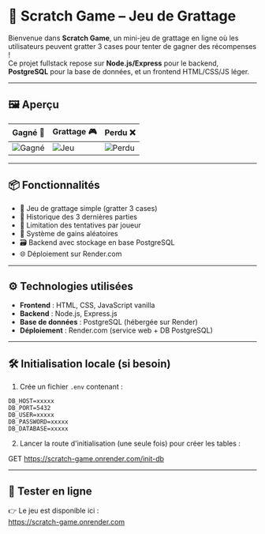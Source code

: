 # 🎰 Scratch Game – Jeu de Grattage

Bienvenue dans **Scratch Game**, un mini-jeu de grattage en ligne où les utilisateurs peuvent gratter 3 cases pour tenter de gagner des récompenses !  
Ce projet fullstack repose sur **Node.js/Express** pour le backend, **PostgreSQL** pour la base de données, et un frontend HTML/CSS/JS léger.

---

## 🖼️ Aperçu

| Gagné 🎉 | Grattage 🎮 | Perdu ❌ |
|---------|-------------|----------|
| ![Gagné](./captures/gagne.png) | ![Jeu](./captures/jeu.png) | ![Perdu](./captures/perdu.png) |

---

## 📦 Fonctionnalités

- 🎯 Jeu de grattage simple (gratter 3 cases)
- 🧠 Historique des 3 dernières parties
- 🔁 Limitation des tentatives par joueur
- 🧾 Système de gains aléatoires
- 🗃️ Backend avec stockage en base PostgreSQL
- 🌐 Déploiement sur Render.com

---

## ⚙️ Technologies utilisées

- **Frontend** : HTML, CSS, JavaScript vanilla
- **Backend** : Node.js, Express.js
- **Base de données** : PostgreSQL (hébergée sur Render)
- **Déploiement** : Render.com (service web + DB PostgreSQL)

---

## 🛠️ Initialisation locale (si besoin)

1. Crée un fichier `.env` contenant :

```env
DB_HOST=xxxxx
DB_PORT=5432
DB_USER=xxxxx
DB_PASSWORD=xxxxx
DB_DATABASE=xxxxx
```

2. Lancer la route d'initialisation (une seule fois) pour créer les tables :

GET https://scratch-game.onrender.com/init-db

---

## 🌱 Tester en ligne

👉 Le jeu est disponible ici :  
https://scratch-game.onrender.com

